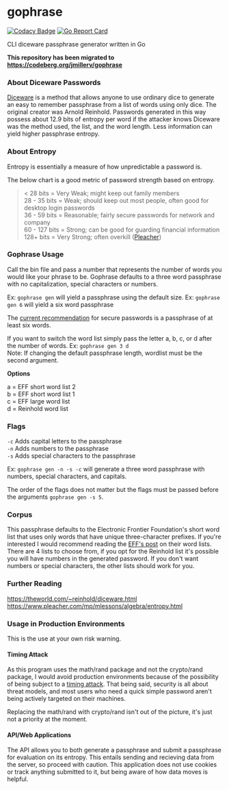 # gophrase

[![Codacy Badge](https://api.codacy.com/project/badge/Grade/96a04583d359433f8c7e8d2bacd89f9b)](https://app.codacy.com/manual/jmiller.v/gophrase?utm_source=github.com&utm_medium=referral&utm_content=jmillerv/gophrase&utm_campaign=Badge_Grade_Settings) [![Go Report Card](https://goreportcard.com/badge/github.com/jmillerv/gophrase)](https://goreportcard.com/report/github.com/jmillerv/gophrase)

CLI diceware passphrase generator written in Go

**This repository has been migrated to https://codeberg.org/jmillerv/gophrase**

### About Diceware Passwords
[Diceware](https://en.wikipedia.org/wiki/Diceware) is a method that allows anyone to use ordinary dice to generate an easy to remember passphrase
from a list of words using only dice. The original creator was Arnold Reinhold. Passwords generated in this
way possess about 12.9 bits of entropy per word if the attacker knows Diceware was the method used, the list, 
and the word length. Less information can yield higher passphrase entropy. 

### About Entropy
Entropy is essentially a measure of how unpredictable a password is. 

The below chart is a good metric of password strength based on entropy.
>< 28 bits = Very Weak; might keep out family members  
 28 - 35 bits = Weak; should keep out most people, often good for desktop login passwords  
 36 - 59 bits = Reasonable; fairly secure passwords for network and company   
 60 - 127 bits = Strong; can be good for guarding financial information  
 128+ bits = Very Strong; often overkill ([Pleacher](https://www.pleacher.com/mp/mlessons/algebra/entropy.html))

### Gophrase Usage 
Call the bin file and pass a number that represents the number of words you would like your phrase to be. 
Gophrase defaults to a three word passphrase with no capitalization, special characters or numbers.

Ex: `gophrase gen` will yield a passphrase using the default size.
Ex: `gophrase gen 6` will yield a six word passphrase

The [current recommendation](http://world.std.com/~reinhold/dicewarefaq.html#howlong) for secure passwords is a passphrase of at least six words.

If you want to switch the word list simply pass the letter a, b, c, or d after the number of words.
Ex: `gophrase gen 3 d`  
Note: If changing the default passphrase length, wordlist must be the second argument. 

**Options**

a = EFF short word list 2  
b = EFF short word list 1  
c = EFF large word list  
d = Reinhold word list  

### Flags
`-c` Adds capital letters to the passphrase  
`-n` Adds numbers to the passphrase   
`-s` Adds special characters to the passphrase  

Ex: `gophrase gen -n -s -c` will generate a three word passphrase with numbers, special characters, and capitals. 

The order of the flags does not matter but the flags must be passed before the arguments `gophrase gen -s 5`. 

### Corpus 

This passphrase defaults to the Electronic Frontier Foundation's short word list that uses only words that have unique three-character prefixes. If you're interested I would recommend reading the [EFF's post](https://www.eff.org/deeplinks/2016/07/new-wordlists-random-passphrases) on their word lists. 
There are 4 lists to choose from, if you opt for the Reinhold list it's possible you will have numbers in the generated password. 
If you don't want numbers or special characters, the other lists should work for you.

### Further Reading
https://theworld.com/~reinhold/diceware.html  
https://www.pleacher.com/mp/mlessons/algebra/entropy.html

### Usage in Production Environments
This is the use at your own risk warning. 

#### Timing Attack 

As this program uses the math/rand package and not the crypto/rand package, I would avoid production environments because of the possibility of being subject to a [timing attack](https://en.wikipedia.org/wiki/Timing_attack). That being said, security is all about threat models, and most users who need a quick simple password aren't being actively targeted on their machines. 

Replacing the math/rand with crypto/rand isn't out of the picture, it's just not a priority at the moment.
 
#### API/Web Applications 

The API allows you to both generate a passphrase and submit a passphrase for evaluation on its entropy. This entails sending and recieving data from the server, so proceed with caution. This application does not use cookies or track anything submitted to it, but being aware of how data moves is helpful. 
